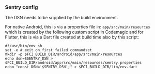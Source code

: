 ### Sentry config

The DSN needs to be supplied by the build environment.

For native Android, this is via a properties file in: `app/src/main/resources` which is created by the following custom script in Codemagic and for Flutter, this is via a Dart file created at build time also by this script:
```shell
#!/usr/bin/env sh
set -e # exit on first failed commandset
mkdir -p $FCI_BUILD_DIR/android/app/src/main/resources
echo dsn=$SENTRY_DSN > $FCI_BUILD_DIR/android/app/src/main/resources/sentry.properties
echo "const DSN='$SENTRY_DSN';" > $FCI_BUILD_DIR/lib/env.dart
```